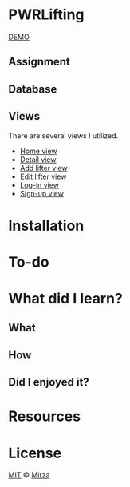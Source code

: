# PWRLifting

[DEMO](https://pwrlifting.herokuapp.com/)
## Assignment

## Database

## Views

There are several views I utilized.

- [Home view](https://pwrlifting.herokuapp.com/)
- [Detail view](https://pwrlifting.herokuapp.com/1)
- [Add lifter view](https://pwrlifting.herokuapp.com/add)
- [Edit lifter view](https://pwrlifting.herokuapp.com/edit/1)
- [Log-in view](https://pwrlifting.herokuapp.com/login)
- [Sign-up view](https://pwrlifting.herokuapp.com/signup)

# Installation

# To-do

# What did I learn?

## What

## How

## Did I enjoyed it?

# Resources

# License

[MIT](https://github.com/Mimaaa/be-assessment-2/blob/master/LICENSE.md) © [Mirza](mirza.lol)
